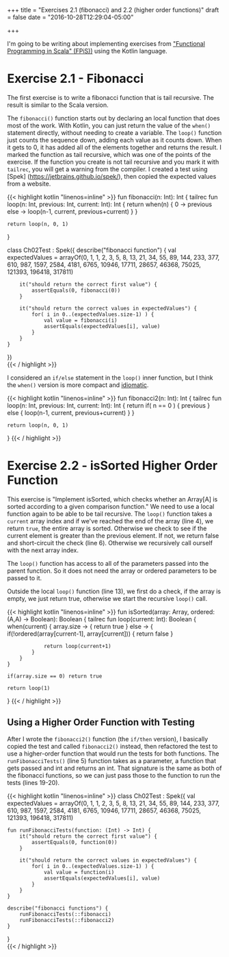 +++
title = "Exercises 2.1 (fibonacci) and 2.2 (higher order functions)"
draft = false
date = "2016-10-28T12:29:04-05:00"

+++

I'm going to be writing about implementing exercises from ["Functional Programming in Scala" 
(FPiS))](https://www.manning.com/books/functional-programming-in-scala)
using the Kotlin language. 

# Exercise 2.1 - Fibonacci
The first exercise is to write a fibonacci function that is tail recursive. The result is similar to
the Scala version. 

The `fibonacci()` function starts out by declaring an local function that does most of the work.
With Kotlin, you can just return the value of the `when()` statement directly, without needing to
create a variable. The `loop()` function just counts the sequence down, adding each value as it
counts down. When it gets to 0, it has added all of the elements together and returns the result. I
marked the function as tail recursive, which was one of the points of the exercise. If the function
you create is not tail recursive and you mark it with `tailrec`, you will get a warning from the
compiler. I created a test using [Spek] (https://jetbrains.github.io/spek/), then copied the
expected values from a website.
 
{{< highlight kotlin "linenos=inline" >}}
fun fibonacci(n: Int): Int {
    tailrec fun loop(n: Int, previous: Int, current: Int): Int {
        return when(n) {
            0 -> previous
            else -> loop(n-1, current, previous+current)
        }
    }

    return loop(n, 0, 1)
}

class Ch02Test : Spek({
    describe("fibonacci function") {
        val expectedValues = arrayOf(0, 1, 1, 2, 3, 5, 8, 13, 21, 34, 55, 89, 144, 233, 377, 610,
            987, 1597, 2584, 4181, 6765, 10946, 17711, 28657, 46368, 75025, 121393, 196418, 317811)

        it("should return the correct first value") {
            assertEquals(0, fibonacci(0))
        }

        it("should return the correct values in expectedValues") {
            for( i in 0..(expectedValues.size-1) ) {
                val value = fibonacci(i)
                assertEquals(expectedValues[i], value)
            }
        }
    }
})  
{{< / highlight >}}

I considered an `if/else` statement in the `loop()` inner function, but I think the `when()` version
is more compact and [idiomatic](https://kotlinlang.org/docs/reference/idioms.html).
 
{{< highlight kotlin "linenos=inline" >}}
fun fibonacci2(n: Int): Int {
    tailrec fun loop(n: Int, previous: Int, current: Int): Int {
        return if( n == 0 ) {
            previous
        } else {
            loop(n-1, current, previous+current)
        }
    }

    return loop(n, 0, 1)
}
{{< / highlight >}}
 
# Exercise 2.2 - isSorted Higher Order Function

This exercise is "Implement isSorted, which checks whether an Array[A] is sorted according to a
given comparison function." We need to use a local function again to be able to be tail recursive.
The `loop()` function takes a `current` array index and if we've reached the end of the array (line
4), we return `true`, the entire array is sorted. Otherwise we check to see if the current element
is greater than the previous element. If not, we return false and short-circuit the check (line 6).
Otherwise we recursively call ourself with the next array index.

The `loop()` function has access to all of the parameters passed into the parent function. So it
does not need the array or ordered parameters to be passed to it.

Outside the local `loop()` function (line 13), we first do a check, if the array is empty, we 
just return true, otherwise we start the recursive `loop()` call. 

{{< highlight kotlin "linenos=inline" >}}
fun <A> isSorted(array: Array<A>, ordered: (A,A) -> Boolean): Boolean {
    tailrec fun loop(current: Int): Boolean {
        when(current) {
            array.size -> { return true }
            else -> {
                if(!ordered(array[current-1], array[current])) { return false }

                return loop(current+1)
            }
        }
    }

    if(array.size == 0) return true

    return loop(1)
}
{{< / highlight >}}

## Using a Higher Order Function with Testing

After I wrote the `fibonacci2()` function (the `if/then` version), I basically copied the test and
called `fibonacci2()` instead, then refactored the test to use a higher-order function that would
run the tests for both functions. The `runFibonacciTests()` (line 5) function takes as a parameter,
a function that gets passed and int and returns an int. That signature is the same as both of the
fibonacci functions, so we can just pass those to the function to run the tests (lines 19-20).
  
{{< highlight kotlin "linenos=inline" >}}
class Ch02Test : Spek({
    val expectedValues = arrayOf(0, 1, 1, 2, 3, 5, 8, 13, 21, 34, 55, 89, 144, 233, 377, 610,
        987, 1597, 2584, 4181, 6765, 10946, 17711, 28657, 46368, 75025, 121393, 196418, 317811)

    fun runFibonacciTests(function: (Int) -> Int) {
        it("should return the correct first value") {
            assertEquals(0, function(0))
        }

        it("should return the correct values in expectedValues") {
            for( i in 0..(expectedValues.size-1) ) {
                val value = function(i)
                assertEquals(expectedValues[i], value)
            }
        }
    }

    describe("fibonacci functions") {
        runFibonacciTests(::fibonacci)
        runFibonacciTests(::fibonacci2)
    }
}  
{{< / highlight >}}

